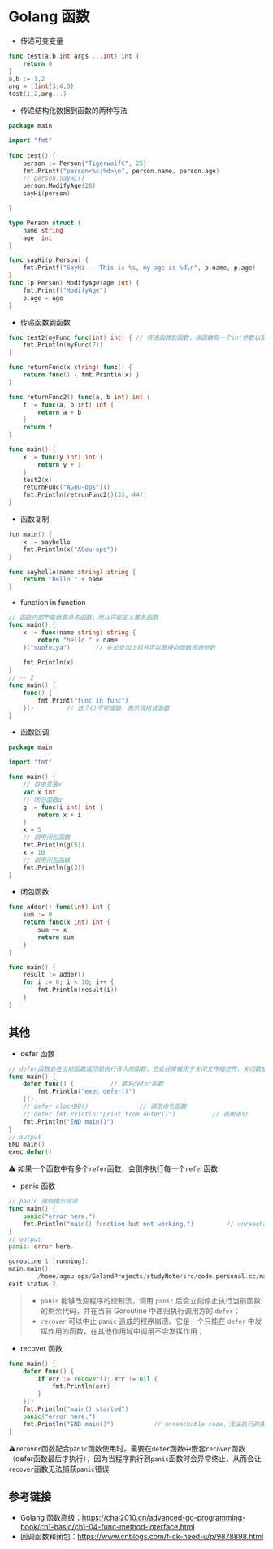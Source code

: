 # Golang 函数

- 传递可变变量

```go
func test(a,b int args ...int) int {
    return 0
}
a,b := 1,2
arg = []int{3,4,5}
test(1,2,arg...)
```

- 传递结构化数据到函数的两种写法

```go
package main

import "fmt"
 
func test() {
	person := Person{"TigerwolfC", 25}
	fmt.Printf("person<%s:%d>\n", person.name, person.age)
	// person.sayHi()
	person.ModifyAge(28)
	sayHi(person)

}

type Person struct {
	name string
	age  int
}

func sayHi(p Person) {
	fmt.Printf("SayHi -- This is %s, my age is %d\n", p.name, p.age)
}
func (p Person) ModifyAge(age int) {
	fmt.Printf("ModifyAge")
	p.age = age
}
```

- 传递函数到函数

```go
func test2(myFunc func(int) int) { // 传递函数到函数，该函数有一个int参数以及一个int类型返回值
	fmt.Println(myFunc(7))
}

func returnFunc(x string) func() {
    return func() { fmt.Println(x) }
}

func returnFunc2() func(a, b int) int {
	f := func(a, b int) int {
		return a + b
	}
	return f
}

func main() {
	x := func(y int) int {
		return y + 1
	}
	test2(x)
    returnFunc("AGou-ops")()
    fmt.Println(retrunFunc2()(33, 44))
}
```

- 函数复制

```go
fun main() {
	x := sayhello
	fmt.Println(x("AGou-ops"))
}

func sayhello(name string) string {
	return "hello " + name
}
```

- function in function

```go
// 函数内部不能嵌套命名函数，所以只能定义匿名函数
func main() {
	x := func(name string) string {
		return "hello " + name
	}("suofeiya")		// 在此处加上括号可以直接向函数传递参数
    
	fmt.Println(x)
}
// -- 2
func main() {
    func() {
        fmt.Print("func in func")
    }()			// 这个()不可或缺，表示调用该函数
}
```

- 函数回调

```go
package main

import "fmt"

func main() {
	// 自由变量x
	var x int
	// 闭包函数g
	g := func(i int) int {
		return x + i
	}
	x = 5
	// 调用闭包函数
	fmt.Println(g(5))
	x = 10
	// 调用闭包函数
	fmt.Println(g(3))
}
```

- 闭包函数

```go
func adder() func(int) int {
	sum := 0
	return func(x int) int {
		sum += x
		return sum
	}
}

func main() {
	result := adder()
	for i := 0; i < 10; i++ {
		fmt.Println(result(i))
	}
}
```

## 其他

- defer 函数

```go
// defer函数会在当前函数返回前执行传入的函数，它会经常被用于关闭文件描述符、关闭数据库连接以及解锁资源
func main() {
    defer func() {			// 匿名defer函数
        fmt.Println("exec defer()")
    }()
    // defer closeDB()				// 调用命名函数
    // defer fmt.Println("print from defer()")			// 调用语句
    fmt.Println("END main()")
}
// output
END main()
exec defer()
```

:warning: 如果一个函数中有多个`refer`函数，会倒序执行每一个`refer`函数.

- panic 函数

```go
// panic 强制抛出错误
func main() {
    panic("error here.")
    fmt.Println("main() function but not working.")			// unreachable code，无法执行的语句代码
}
// output 
panic: error here.

goroutine 1 [running]:
main.main()
        /home/agou-ops/GolandProjects/studyNote/src/code.personal.cc/main.go:42 +0x65
exit status 2
```

> - `panic` 能够改变程序的控制流，调用 `panic` 后会立刻停止执行当前函数的剩余代码，并在当前 Goroutine 中递归执行调用方的 `defer`；
> - `recover` 可以中止 `panic` 造成的程序崩溃。它是一个只能在 `defer` 中发挥作用的函数，在其他作用域中调用不会发挥作用；

- recover 函数

```go
func main() {
	defer func() {
		if err := recover(); err != nil {
			fmt.Println(err)
		}
	}()
	fmt.Println("main() started")
	panic("error here.")
	fmt.Println("END main()")			// unreachable code，无法执行的语句代码
}
```

:warning:`recover`函数配合`panic`函数使用时，需要在`defer`函数中嵌套`recover`函数（defer函数最后才执行），因为当程序执行到`panic`函数时会异常终止，从而会让`recover`函数无法捕获`panic`错误.

## 参考链接

- Golang 函数高级：https://chai2010.cn/advanced-go-programming-book/ch1-basic/ch1-04-func-method-interface.html
- 回调函数和闭包：https://www.cnblogs.com/f-ck-need-u/p/9878898.html

